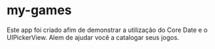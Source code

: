 # my-games
Este app foi criado afim de demonstrar a utilização do Core Date e o UIPickerView. Alem de ajudar você a catalogar seus jogos.
